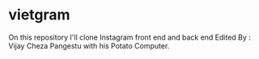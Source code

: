 # vietgram

On this repository I'll clone Instagram front end and back end
Edited By : Vijay Cheza Pangestu with his Potato Computer.
